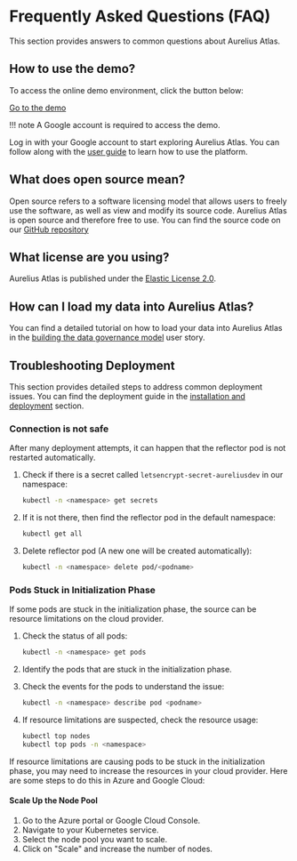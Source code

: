# Frequently Asked Questions (FAQ)

This section provides answers to common questions about Aurelius Atlas.

## How to use the demo?

To access the online demo environment, click the button below:

<a class="btn btn-success" href="https://aureliusdev.westeurope.cloudapp.azure.com/demo/atlas/">Go to the demo</a>

!!! note
    A Google account is required to access the demo.

Log in with your Google account to start exploring Aurelius Atlas. You can follow along with the [user guide](./user-stories.md#data-discovery)
to learn how to use the platform.

## What does open source mean?

Open source refers to a software licensing model that allows users to freely use the software, as well as view
and modify its source code. Aurelius Atlas is open source and therefore free to use. You can find the source code
on our [GitHub repository](https://github.com/aureliusenterprise/aurelius)

## What license are you using?

Aurelius Atlas is published under the [Elastic License 2.0](https://www.elastic.co/licensing/elastic-license).

## How can I load my data into Aurelius Atlas?

You can find a detailed tutorial on how to load your data into Aurelius Atlas in the
[building the data governance model](./user-stories.md#building-the-data-governance-model) user story.

## Troubleshooting Deployment

This section provides detailed steps to address common deployment issues. You can find the deployment guide in
the [installation and deployment](./installation-and-deployment.md) section.

### Connection is not safe

After many deployment attempts, it can happen that the reflector pod is not restarted automatically.

1. Check if there is a secret called `letsencrypt-secret-aureliusdev` in our namespace:

    ```bash
    kubectl -n <namespace> get secrets
    ```

2. If it is not there, then find the reflector pod in the default namespace:

    ```bash
    kubectl get all
    ```

3. Delete reflector pod (A new one will be created automatically):

    ```bash
    kubectl -n <namespace> delete pod/<podname>
    ```

### Pods Stuck in Initialization Phase

If some pods are stuck in the initialization phase, the source can be resource limitations on the cloud provider.

1. Check the status of all pods:

    ```bash
    kubectl -n <namespace> get pods
    ```

2. Identify the pods that are stuck in the initialization phase.

3. Check the events for the pods to understand the issue:

    ```bash
    kubectl -n <namespace> describe pod <podname>
    ```

4. If resource limitations are suspected, check the resource usage:

    ```bash
    kubectl top nodes
    kubectl top pods -n <namespace>
    ```

If resource limitations are causing pods to be stuck in the initialization phase,
you may need to increase the resources in your cloud provider.
Here are some steps to do this in Azure and Google Cloud:

#### Scale Up the Node Pool

1. Go to the Azure portal or Google Cloud Console.
2. Navigate to your Kubernetes service.
3. Select the node pool you want to scale.
4. Click on "Scale" and increase the number of nodes.

